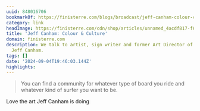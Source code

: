 ```yaml
---
uuid: 848016706
bookmarkOf: https://finisterre.com/blogs/broadcast/jeff-canham-colour-culture
category: link
headImage: https://finisterre.com/cdn/shop/articles/unnamed_4acdf817-f6f1-4278-aff6-c5944f6f32e4.jpg?v=1715244478
title: 'Jeff Canham: Colour & Culture'
domain: finisterre.com
description: We talk to artist, sign writer and former Art Director of Surfer Magazine,
  Jeff Canham.
tags: []
date: '2024-09-04T19:46:03.144Z'
highlights: 
---
```


> You can find a community for whatever type of board you ride and whatever kind of surfer you want to be.

Love the art Jeff Canham is doing

